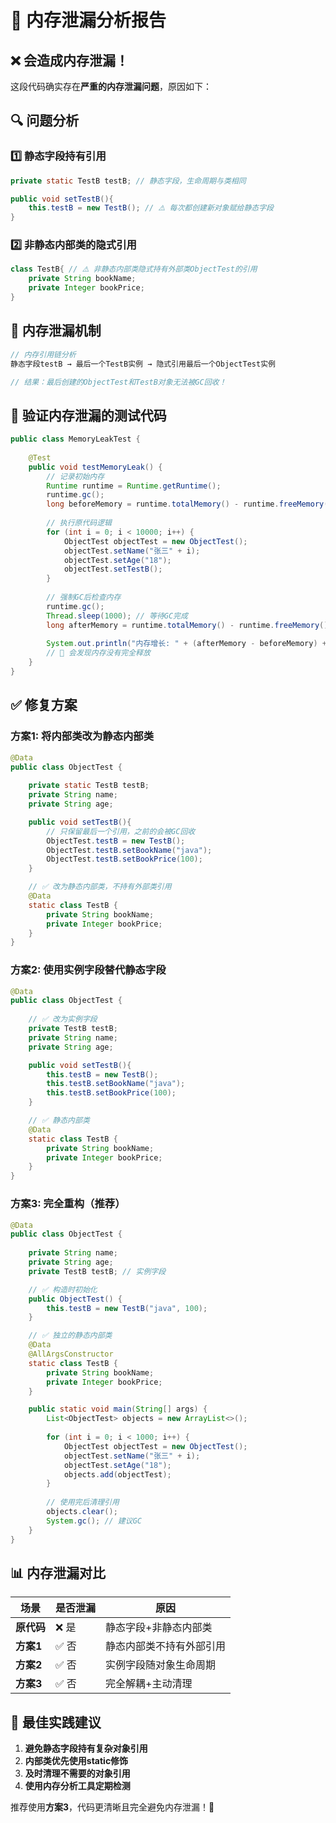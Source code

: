 # 🚨 **内存泄漏分析报告**

## ❌ **会造成内存泄漏！**

这段代码确实存在**严重的内存泄漏问题**，原因如下：

## 🔍 **问题分析**

### **1️⃣ 静态字段持有引用**
```java
private static TestB testB; // 静态字段，生命周期与类相同

public void setTestB(){
    this.testB = new TestB(); // ⚠️ 每次都创建新对象赋给静态字段
}
```

### **2️⃣ 非静态内部类的隐式引用**
```java
class TestB{ // ⚠️ 非静态内部类隐式持有外部类ObjectTest的引用
    private String bookName;
    private Integer bookPrice;
}
```

## 🧠 **内存泄漏机制**

```java
// 内存引用链分析
静态字段testB → 最后一个TestB实例 → 隐式引用最后一个ObjectTest实例

// 结果：最后创建的ObjectTest和TestB对象无法被GC回收！
```

## 🧪 **验证内存泄漏的测试代码**

```java
public class MemoryLeakTest {
    
    @Test
    public void testMemoryLeak() {
        // 记录初始内存
        Runtime runtime = Runtime.getRuntime();
        runtime.gc();
        long beforeMemory = runtime.totalMemory() - runtime.freeMemory();
        
        // 执行原代码逻辑
        for (int i = 0; i < 10000; i++) {
            ObjectTest objectTest = new ObjectTest();
            objectTest.setName("张三" + i);
            objectTest.setAge("18");
            objectTest.setTestB();
        }
        
        // 强制GC后检查内存
        runtime.gc();
        Thread.sleep(1000); // 等待GC完成
        long afterMemory = runtime.totalMemory() - runtime.freeMemory();
        
        System.out.println("内存增长: " + (afterMemory - beforeMemory) + " bytes");
        // 🚨 会发现内存没有完全释放
    }
}
```

## ✅ **修复方案**

### **方案1: 将内部类改为静态内部类**
```java
@Data
public class ObjectTest {
    
    private static TestB testB;
    private String name;
    private String age;

    public void setTestB(){
        // 只保留最后一个引用，之前的会被GC回收
        ObjectTest.testB = new TestB();
        ObjectTest.testB.setBookName("java");
        ObjectTest.testB.setBookPrice(100);
    }

    // ✅ 改为静态内部类，不持有外部类引用
    @Data
    static class TestB {
        private String bookName;
        private Integer bookPrice;
    }
}
```

### **方案2: 使用实例字段替代静态字段**
```java
@Data
public class ObjectTest {
    
    // ✅ 改为实例字段
    private TestB testB;
    private String name;
    private String age;

    public void setTestB(){
        this.testB = new TestB();
        this.testB.setBookName("java");
        this.testB.setBookPrice(100);
    }

    // ✅ 静态内部类
    @Data
    static class TestB {
        private String bookName;
        private Integer bookPrice;
    }
}
```

### **方案3: 完全重构（推荐）**
```java
@Data
public class ObjectTest {
    
    private String name;
    private String age;
    private TestB testB; // 实例字段

    // ✅ 构造时初始化
    public ObjectTest() {
        this.testB = new TestB("java", 100);
    }

    // ✅ 独立的静态内部类
    @Data
    @AllArgsConstructor
    static class TestB {
        private String bookName;
        private Integer bookPrice;
    }

    public static void main(String[] args) {
        List<ObjectTest> objects = new ArrayList<>();
        
        for (int i = 0; i < 1000; i++) {
            ObjectTest objectTest = new ObjectTest();
            objectTest.setName("张三" + i);
            objectTest.setAge("18");
            objects.add(objectTest);
        }
        
        // 使用完后清理引用
        objects.clear();
        System.gc(); // 建议GC
    }
}
```

## 📊 **内存泄漏对比**

| 场景 | 是否泄漏 | 原因 |
|------|---------|------|
| **原代码** | ❌ 是 | 静态字段+非静态内部类 |
| **方案1** | ✅ 否 | 静态内部类不持有外部引用 |
| **方案2** | ✅ 否 | 实例字段随对象生命周期 |
| **方案3** | ✅ 否 | 完全解耦+主动清理 |

## 🎯 **最佳实践建议**

1. **避免静态字段持有复杂对象引用**
2. **内部类优先使用static修饰**
3. **及时清理不需要的对象引用**
4. **使用内存分析工具定期检测**

推荐使用**方案3**，代码更清晰且完全避免内存泄漏！🚀